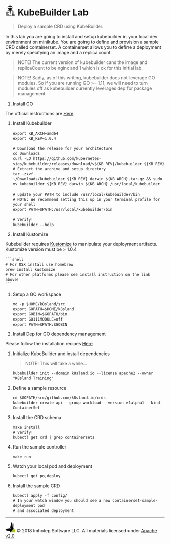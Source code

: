# <img src="../assets/lab.png" width="32" height="auto"/> KubeBuilder Lab

> Deploy a sample CRD using KubeBuilder.

In this lab you are going to install and setup kubebuilder in your local dev
environment on minikube. You are going to define and provision a sample CRD
called containerset. A containerset allows you to define a deployment by merely
specifying an image and a replica count.

> NOTE! The current version of kubebuilder cans the image and replicaCount to be
> nginx and 1 which is ok for this initial lab.

> NOTE! Sadly, as of this writing, kubebuilder does not leverage GO modules.
> So if you are running GO >= 1.11, we will need to turn modules off as
> kubebuilder currently leverages dep for package management

1. Install GO

The official instructions are [Here](https://golang.org/doc/install)

1. Install Kubebuilder

    ```shell
    export KB_ARCH=amd64
    export KB_REV=1.0.4

    # Download the release for your architecture
    cd Downloads
    curl -LO https://github.com/kubernetes-sigs/kubebuilder/releases/download/v${KB_REV}/kubebuilder_${KB_REV}_darwin_${KB_ARCH}.tar.gz
    # Extract the archive and setup directory
    tar -zxvf ~/Downloads/kubebuilder_${KB_REV}_darwin_${KB_ARCH}.tar.gz && sudo mv kubebuilder_${KB_REV}_darwin_${KB_ARCH} /usr/local/kubebuilder

    # update your PATH to include /usr/local/kubebuilder/bin
    # NOTE: We recommend setting this up in your terminal profile for your shell
    export PATH=$PATH:/usr/local/kubebuilder/bin

    # Verify!
    kubebuilder --help
    ```

1. Install Kustomize

  Kubebuilder requires [Kustomize](https://github.com/kubernetes-sigs/kustomize)
  to manipulate your deployment artifacts. Kustomize version must be > 1.0.4

    ```shell
    # For OSX install use homebrew
    brew install kustomize
    # For other platforms please see install instruction on the link above!
    ```

1. Setup a GO workspace

    ```shell
    md -p $HOME/k8sland/src
    export GOPATH=$HOME/k8sland
    export GOBIN=$GOPATH/bin
    export GO111MODULE=off
    export PATH=$PATH:$GOBIN
    ```

1. Install Dep for GO dependency management

  Please follow the installation recipes [Here](https://github.com/golang/dep)

1. Initialize KubeBuilder and install dependencies

    > NOTE! This will take a while...

    ```shell
    kubebuilder init --domain k8sland.io --license apache2 --owner "K8sland Training"
    ```

1. Define a sample resource

    ```shell
    cd $GOPATH/src/github.com/k8sland.io/crds
    kubebuilder create api --group workload --version v1alpha1 --kind ContainerSet
    ```

1. Install the CRD schema

    ```shell
    make install
    # Verify!
    kubectl get crd | grep containersets
    ```

1. Run the sample controller

    ```shell
    make run
    ```

1. Watch your local pod and deployment

    ```shell
    kubectl get po,deploy
    ```

1. Install the sample CRD

   ```shell
   kubectl apply -f config/
   # In your watch window you should see a new containerset-sample-deployment pod
   # and associated deployment
   ```

---
<img src="../assets/imhotep_logo.png" width="32" height="auto"/> © 2018 Imhotep Software LLC.
All materials licensed under [Apache v2.0](http://www.apache.org/licenses/LICENSE-2.0)